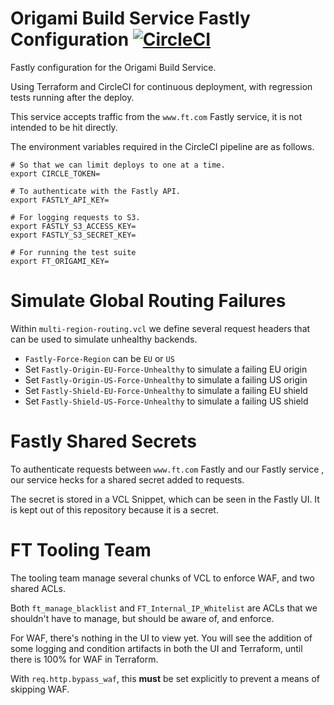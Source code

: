 # Origami Build Service Fastly Configuration [![CircleCI](https://circleci.com/gh/Financial-Times/origami-build-service.svg?style=svg&circle-token=3b13194e890d3a532f92ffbf26e1369506e80223)](https://circleci.com/gh/Financial-Times/workflows/origami-build-service/tree/master)

Fastly configuration for the Origami Build Service.

Using Terraform and CircleCI for continuous deployment, with regression tests running after the deploy.

This service accepts traffic from the `www.ft.com` Fastly service, it is not intended to be hit directly.

The environment variables required in the CircleCI pipeline are as follows.

```shell
# So that we can limit deploys to one at a time.
export CIRCLE_TOKEN=

# To authenticate with the Fastly API.
export FASTLY_API_KEY=

# For logging requests to S3.
export FASTLY_S3_ACCESS_KEY=
export FASTLY_S3_SECRET_KEY=

# For running the test suite
export FT_ORIGAMI_KEY=
```

# Simulate Global Routing Failures

Within `multi-region-routing.vcl` we define several request headers that can be used to simulate unhealthy backends.

* `Fastly-Force-Region` can be `EU` or `US`
* Set `Fastly-Origin-EU-Force-Unhealthy` to simulate a failing EU origin
* Set `Fastly-Origin-US-Force-Unhealthy` to simulate a failing US origin
* Set `Fastly-Shield-EU-Force-Unhealthy` to simulate a failing EU shield
* Set `Fastly-Shield-US-Force-Unhealthy` to simulate a failing US shield

# Fastly Shared Secrets

To authenticate requests between `www.ft.com` Fastly and our Fastly service , our service hecks for a shared secret added to requests.

The secret is stored in a VCL Snippet, which can be seen in the Fastly UI. It is kept out of this repository because it is a secret.

# FT Tooling Team

The tooling team manage several chunks of VCL to enforce WAF, and two shared ACLs.

Both `ft_manage_blacklist` and `FT_Internal_IP_Whitelist` are ACLs that we shouldn't have to manage, but should be aware of, and enforce.

For WAF, there's nothing in the UI to view yet. You will see the addition of some logging and condition artifacts in both the UI and Terraform, until there is 100% for WAF in Terraform.

With `req.http.bypass_waf`, this **must** be set explicitly to prevent a means of skipping WAF.
